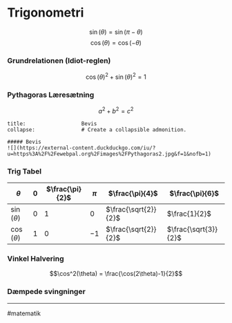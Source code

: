 # Trigonometri

$$\sin(\theta) = \sin(\pi - \theta)$$
$$\cos(\theta) = \cos(-\theta)$$

### Grundrelationen (Idiot-reglen)
$$\cos(\theta)^2 + \sin(\theta)^2 = 1$$
### Pythagoras Læresætning
$$a^2 + b^2 = c^2$$
```ad-example # Admonition type. See below for a list of available types.
title:                  Bevis
collapse:               # Create a collapsible admonition.

##### Bevis
![](https://external-content.duckduckgo.com/iu/?u=https%3A%2F%2Fewebpal.org%2Fimages%2FPythagoras2.jpg&f=1&nofb=1)
```

### Trig Tabel
| $\theta$ | $0$ | $\frac{\pi}{2}$ | $\pi$ | $\frac{\pi}{4}$ | $\frac{\pi}{6}$ |
|--|-- |--|--|--| -- |
| $\sin(\theta)$ | $0$ | $1$ | $0$ |$\frac{\sqrt{2}}{2}$ | $\frac{1}{2}$ |
| $\cos(\theta)$ | $1$ | $0$ | $-1$ | $\frac{\sqrt{2}}{2}$ | $\frac{\sqrt{3}}{2}$ |

### Vinkel Halvering
$$\cos^2(\theta) = \frac{\cos(2\theta)-1}{2}$$

### Dæmpede svingninger


---
#matematik